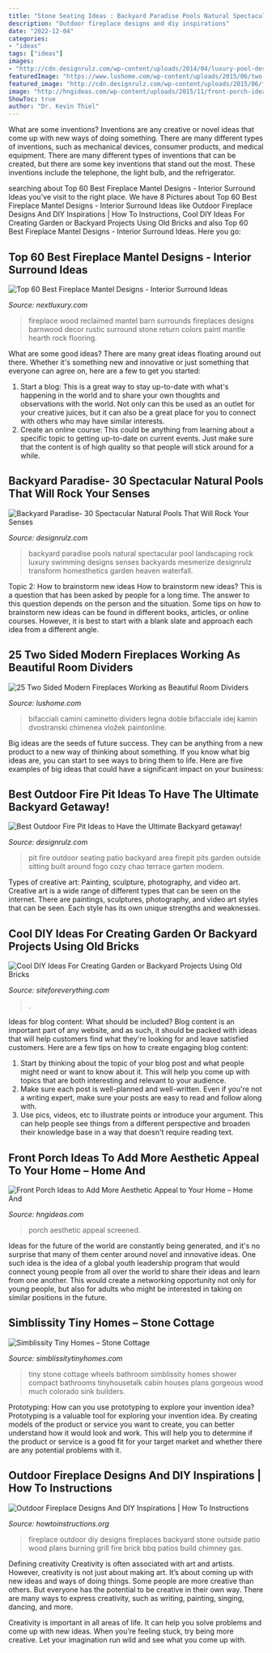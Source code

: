 ```yaml
---
title: "Stone Seating Ideas : Backyard Paradise Pools Natural Spectacular Pool Landscaping Rock Luxury Swimming Designs Senses Backyards Mesmerize Designrulz Transform Homesthetics Garden Heaven Waterfall"
description: "Outdoor fireplace designs and diy inspirations"
date: "2022-12-04"
categories:
- "ideas"
tags: ["ideas"]
images:
- "http://cdn.designrulz.com/wp-content/uploads/2014/04/luxury-pool-designrulz-3.jpg"
featuredImage: "https://www.lushome.com/wp-content/uploads/2015/06/two-sided-fireplaces-modern-interior-design-ideas-11.jpg"
featured_image: "http://cdn.designrulz.com/wp-content/uploads/2015/06/fire-pit-patio-Design-Ideas-3.jpg"
image: "http://hngideas.com/wp-content/uploads/2015/11/front-porch-idea.jpg?x83805"
ShowToc: true
author: "Dr. Kevin Thiel"
---
```



What are some inventions?
Inventions are any creative or novel ideas that come up with new ways of doing something. There are many different types of inventions, such as mechanical devices, consumer products, and medical equipment. 
There are many different types of inventions that can be created, but there are some key inventions that stand out the most. These inventions include the telephone, the light bulb, and the refrigerator.

	

		
searching about Top 60 Best Fireplace Mantel Designs - Interior Surround Ideas you've visit to the right place. We have 8 Pictures about Top 60 Best Fireplace Mantel Designs - Interior Surround Ideas like Outdoor Fireplace Designs And DIY Inspirations | How To Instructions, Cool DIY Ideas For Creating Garden or Backyard Projects Using Old Bricks and also Top 60 Best Fireplace Mantel Designs - Interior Surround Ideas. Here you go:
		
    
## Top 60 Best Fireplace Mantel Designs - Interior Surround Ideas

<img loading=lazy src="http://nextluxury.com/wp-content/uploads/wood-and-stone-fireplace-mantel-design-with-hardwood-flooring.jpg" onerror="this.onerror=null;this.src='https://tse1.mm.bing.net/th?id=OIP.W6lbl_nx3xcKKp8mKsKpEQHaJ4&amp;pid=15.1';" alt="Top 60 Best Fireplace Mantel Designs - Interior Surround Ideas">

_Source: nextluxury.com_

>fireplace wood reclaimed mantel barn surrounds fireplaces designs barnwood decor rustic surround stone return colors paint mantle hearth rock flooring. 

	

What are some good ideas?
There are many great ideas floating around out there. Whether it's something new and innovative or just something that everyone can agree on, here are a few to get you started: 
1. Start a blog: This is a great way to stay up-to-date with what's happening in the world and to share your own thoughts and observations with the world. Not only can this be used as an outlet for your creative juices, but it can also be a great place for you to connect with others who may have similar interests. 
2. Create an online course: This could be anything from learning about a specific topic to getting up-to-date on current events. Just make sure that the content is of high quality so that people will stick around for a while. 

    
## Backyard Paradise- 30 Spectacular Natural Pools That Will Rock Your Senses

<img loading=lazy src="http://cdn.designrulz.com/wp-content/uploads/2014/04/luxury-pool-designrulz-3.jpg" onerror="this.onerror=null;this.src='https://tse2.mm.bing.net/th?id=OIP.K4Hjnob_RCGUmF9P-eu1pwHaE_&amp;pid=15.1';" alt="Backyard Paradise- 30 Spectacular Natural Pools That Will Rock Your Senses">

_Source: designrulz.com_

>backyard paradise pools natural spectacular pool landscaping rock luxury swimming designs senses backyards mesmerize designrulz transform homesthetics garden heaven waterfall. 

	

Topic 2: How to brainstorm new ideas
How to brainstorm new ideas? This is a question that has been asked by people for a long time. The answer to this question depends on the person and the situation. Some tips on how to brainstorm new ideas can be found in different books, articles, or online courses. However, it is best to start with a blank slate and approach each idea from a different angle.

    
## 25 Two Sided Modern Fireplaces Working As Beautiful Room Dividers

<img loading=lazy src="https://www.lushome.com/wp-content/uploads/2015/06/two-sided-fireplaces-modern-interior-design-ideas-11.jpg" onerror="this.onerror=null;this.src='https://tse1.mm.bing.net/th?id=OIP.iAvZTOSlsLcYlTfEUaXQ5wHaEo&amp;pid=15.1';" alt="25 Two Sided Modern Fireplaces Working as Beautiful Room Dividers">

_Source: lushome.com_

>bifacciali camini caminetto dividers legna doble bifacciale idej kamin dvostranski chimenea vložek paintonline. 

	

Big ideas are the seeds of future success. They can be anything from a new product to a new way of thinking about something. If you know what big ideas are, you can start to see ways to bring them to life. Here are five examples of big ideas that could have a significant impact on your business:

    
## Best Outdoor Fire Pit Ideas To Have The Ultimate Backyard Getaway!

<img loading=lazy src="http://cdn.designrulz.com/wp-content/uploads/2015/06/fire-pit-patio-Design-Ideas-3.jpg" onerror="this.onerror=null;this.src='https://tse4.mm.bing.net/th?id=OIP.taqC7-JYO18PveVwXmDnHQHaJ4&amp;pid=15.1';" alt="Best Outdoor Fire Pit Ideas to Have the Ultimate Backyard getaway!">

_Source: designrulz.com_

>pit fire outdoor seating patio backyard area firepit pits garden outside sitting built around fogo cozy chao terrace garten modern. 

	

Types of creative art: Painting, sculpture, photography, and video art.
Creative art is a wide range of different types that can be seen on the internet. There are paintings, sculptures, photography, and video art styles that can be seen. Each style has its own unique strengths and weaknesses.

    
## Cool DIY Ideas For Creating Garden Or Backyard Projects Using Old Bricks

<img loading=lazy src="https://siteforeverything.com/wp-content/uploads/2017/05/Brick-Backyard-17.jpg" onerror="this.onerror=null;this.src='https://tse2.mm.bing.net/th?id=OIP.S6NyV5uncik7BWMeyC9tXAHaHS&amp;pid=15.1';" alt="Cool DIY Ideas For Creating Garden or Backyard Projects Using Old Bricks">

_Source: siteforeverything.com_

>. 

	

Ideas for blog content: What should be included?
Blog content is an important part of any website, and as such, it should be packed with ideas that will help customers find what they're looking for and leave satisfied customers. Here are a few tips on how to create engaging blog content:
1. Start by thinking about the topic of your blog post and what people might need or want to know about it. This will help you come up with topics that are both interesting and relevant to your audience. 
2. Make sure each post is well-planned and well-written. Even if you're not a writing expert, make sure your posts are easy to read and follow along with. 
3. Use pics, videos, etc to illustrate points or introduce your argument. This can help people see things from a different perspective and broaden their knowledge base in a way that doesn't require reading text. 

    
## Front Porch Ideas To Add More Aesthetic Appeal To Your Home – Home And

<img loading=lazy src="http://hngideas.com/wp-content/uploads/2015/11/front-porch-idea.jpg?x83805" onerror="this.onerror=null;this.src='https://tse4.mm.bing.net/th?id=OIP.RlsClP4GNGcg3HfUwAL-2QHaE_&amp;pid=15.1';" alt="Front Porch Ideas to Add More Aesthetic Appeal to Your Home – Home And">

_Source: hngideas.com_

>porch aesthetic appeal screened. 

	

Ideas for the future of the world are constantly being generated, and it's no surprise that many of them center around novel and innovative ideas. One such idea is the idea of a global youth leadership program that would connect young people from all over the world to share their ideas and learn from one another. This would create a networking opportunity not only for young people, but also for adults who might be interested in taking on similar positions in the future.

    
## Simblissity Tiny Homes – Stone Cottage

<img loading=lazy src="https://www.simblissitytinyhomes.com/wp-content/uploads/2016/02/stone-cottage-bath.jpg" onerror="this.onerror=null;this.src='https://tse3.mm.bing.net/th?id=OIP.eFGoT8VCIUfINJkBD9cIcAHaLG&amp;pid=15.1';" alt="Simblissity Tiny Homes – Stone Cottage">

_Source: simblissitytinyhomes.com_

>tiny stone cottage wheels bathroom simblissity homes shower compact bathrooms tinyhousetalk cabin houses plans gorgeous wood much colorado sink builders. 

	

Prototyping: How can you use prototyping to explore your invention idea?
Prototyping is a valuable tool for exploring your invention idea. By creating models of the product or service you want to create, you can better understand how it would look and work. This will help you to determine if the product or service is a good fit for your target market and whether there are any potential problems with it.

    
## Outdoor Fireplace Designs And DIY Inspirations | How To Instructions

<img loading=lazy src="http://www.howtoinstructions.org/wp-content/uploads/2014/10/Outdoor-Fireplace-Designs-And-DIY-Ideas-5-512x339.jpeg" onerror="this.onerror=null;this.src='https://tse3.mm.bing.net/th?id=OIP.cLnW3b4Ld9qzmre1K_k2mgHaE5&amp;pid=15.1';" alt="Outdoor Fireplace Designs And DIY Inspirations | How To Instructions">

_Source: howtoinstructions.org_

>fireplace outdoor diy designs fireplaces backyard stone outside patio wood plans burning grill fire brick bbq patios build chimney gas. 

	

Defining creativity
Creativity is often associated with art and artists. However, creativity is not just about making art. It’s about coming up with new ideas and ways of doing things.
Some people are more creative than others. But everyone has the potential to be creative in their own way. There are many ways to express creativity, such as writing, painting, singing, dancing, and more.

Creativity is important in all areas of life. It can help you solve problems and come up with new ideas. When you’re feeling stuck, try being more creative. Let your imagination run wild and see what you come up with.

